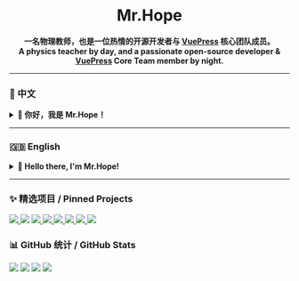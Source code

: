 <div align="center">

# Mr.Hope

**一名物理教师，也是一位热情的开源开发者与 [VuePress](https://vuejs.press) 核心团队成员。**
</br>
**A physics teacher by day, and a passionate open-source developer & [VuePress](https://vuejs.press) Core Team member by night.**

</div>

---

### 📖 中文

<details>
<summary><strong>👋 你好，我是 Mr.Hope！</strong></summary>

<br>

#### 👨‍🏫 关于我

-   我是一名来自中国东北育才学校的物理教师，拥有东北师范大学的理论物理硕士学位。
-   工作之余，我沉浸于编码、阅读与游戏的世界。
-   编程对我而言，不止是爱好，更是创造与分享热情的所在。我享受构建能为他人带来价值的工具和项目。
-   我喜欢我的笔名和这个亲手绘制的头像！😉

#### 🚀 我的开源之旅

我专注于前端开发，尤其喜爱 TypeScript 和 Vue 生态。作为 **[VuePress](https://vuejs.press) 核心团队成员**，我主要负责：

-   领导并维护整个 **[VuePress 生态系统](https://github.com/vuepress/ecosystem)**，包括众多官方插件和默认主题。
-   独立开发并维护广受欢迎的 **[VuePress Theme Hope](https://theme-hope.vuejs.press)**，一个功能强大且高度可定制的 VuePress 主题。
-   创建了一系列实用的项目，例如：
    -   **[Waline](https://waline.js.org)**: 一个简洁、安全、功能强大的评论系统。
    -   **[Markdown It 插件集](https://mdit-plugins.github.io)**: 增强 Markdown 功能的系列插件。
    -   **[bcrypt-ts](https://github.com/Mister-Hope/bcrypt-ts)**: 一个零依赖、完全用 TypeScript 编写的 bcrypt 实现。

我非常看好小程序（MiniApp）的未来，并认为它代表了下一代轻量级应用的方向。

#### 💖 热衷于社区贡献

我坚信开源的力量，并乐于通过技术帮助他人，让知识和工具能够自由地传播和使用。

-   我所有的个人开源项目都采用**商业友好的免费许可证**，任何人都可以免费使用它们来构建自己的产品。
-   我的公益项目 **[inNENU](https://github.com/inNENU)** 是一个专为母校师生打造的综合信息平台（网站/小程序）。它包含了超过**一百万字**的校园指南与学习建议，旨在帮助学弟学妹们更好地度过大学生活。

#### 📫 如何联系我

-   📝 **个人博客**: 在 [mister-hope.com](https://mister-hope.com) 阅读我的技术文章和思考。
-   💬 **社交媒体**: 欢迎通过 GitHub 与我交流。

</details>

---

### 🇬🇧 English

<details>
<summary><strong>👋 Hello there, I'm Mr.Hope!</strong></summary>

<br>

#### 👨‍🏫 About Me

-   I'm a physics teacher at Northeast Yucai School, China, holding a Master's degree in Theoretical Physics from Northeast Normal University.
-   Beyond the classroom, I immerse myself in the world of coding, reading, and gaming.
-   For me, programming is more than just a hobby—it's a passion for creating and sharing. I enjoy building tools and projects that bring value to others.
-   I love my pen name and this avatar I drew myself! 😉

#### 🚀 My Open Source Journey

I focus on front-end development, with a special love for the TypeScript and Vue ecosystems. As a **[VuePress](https://vuejs.press) Core Team member**, my primary responsibilities include:

-   Leading the maintenance of the entire **[VuePress Ecosystem](https://github.com/vuepress/ecosystem)**, which includes numerous official plugins and the default theme.
-   Independently developing and maintaining the widely-used **[VuePress Theme Hope](https://theme-hope.vuejs.press)**, a powerful and highly customizable theme for VuePress.
-   Authoring other practical projects, such as:
    -   **[Waline](https://waline.js.org)**: A simple, secure, and powerful comment system.
    -   **[Markdown It Plugin Collection](https://mdit-plugins.github.io)**: A suite of plugins to supercharge your Markdown.
    -   **[bcrypt-ts](https://github.com/Mister-Hope/bcrypt-ts)**: A zero-dependency bcrypt implementation written entirely in TypeScript.

I am also keenly interested in the future of MiniApps, which I believe represent the next generation of lightweight applications.

#### 💖 Passionate About Building for the Community

I'm a firm believer in the power of open source and enjoy leveraging technology to help others, making knowledge and tools freely accessible.

-   All my personal open-source projects are under **commercial-friendly free licenses**, allowing anyone to use them for their own products without cost.
-   My public-interest project, **[inNENU](https://github.com/inNENU)**, is a comprehensive information hub (Website/MiniApp) for students at my alma mater. It features **over a million words** of guides and advice, designed to help students navigate their university life more effectively.

#### 📫 Get In Touch

-   📝 **Personal Blog**: Read my technical articles and thoughts at [mister-hope.com](https://mister-hope.com).
-   💬 **Social Media**: Feel free to connect with me here on GitHub.

</details>

---

### ✨ 精选项目 / Pinned Projects

<!-- The project pins section can be kept as is -->
<a href="https://vuejs.press" target="_blank">
  <picture>
    <source
      media="(prefers-color-scheme: dark)"
      srcset="https://github-readme-status-mrhope.vercel.app/api/pin?username=vuepress&repo=core&theme=github_dark"
    />
    <img
      src="https://github-readme-status-mrhope.vercel.app/api/pin?username=vuepress&repo=core&theme=github_light"
    />
  </picture>
</a>
<a href="https://ecosystem.vuejs.press" target="_blank"></a>
  <picture>
    <source
      media="(prefers-color-scheme: dark)"
      srcset="https://github-readme-status-mrhope.vercel.app/api/pin?username=vuepress&repo=ecosystem&theme=github_dark"
    />
    <img
      src="https://github-readme-status-mrhope.vercel.app/api/pin?username=vuepress&repo=ecosystem&theme=github_light"
    />
  </picture>
</a>
<a href="https://theme-hope.vuejs.press" target="_blank">
  <picture>
    <source
      media="(prefers-color-scheme: dark)"
      srcset="https://github-readme-status-mrhope.vercel.app/api/pin?username=vuepress-theme-hope&repo=vuepress-theme-hope&theme=github_dark"
    />
    <img
      src="https://github-readme-status-mrhope.vercel.app/api/pin?username=vuepress-theme-hope&repo=vuepress-theme-hope&theme=github_light"
    />
  </picture>
</a>
<a href="https://waline.js.org" target="_blank">
  <picture>
    <source
      media="(prefers-color-scheme: dark)"
      srcset="https://github-readme-status-mrhope.vercel.app/api/pin?username=walinejs&repo=waline&theme=github_dark"
    />
    <img
      src="https://github-readme-status-mrhope.vercel.app/api/pin?username=walinejs&repo=waline&theme=github_light"
    />
  </picture>
</a>
<a href="https://mdit-plugins.github.io/" target="_blank">
  <picture>
    <source
      media="(prefers-color-scheme: dark)"
      srcset="https://github-readme-status-mrhope.vercel.app/api/pin?username=Mister-Hope&repo=mdit-plugins&theme=github_dark"
    />
    <img
      src="https://github-readme-status-mrhope.vercel.app/api/pin?username=Mister-Hope&repo=mdit-plugins&theme=github_light"
    />
  </picture>
</a>
<a href="https://miniapp-tool.github.io" target="_blank">
  <picture>
    <source
      media="(prefers-color-scheme: dark)"
      srcset="https://github-readme-status-mrhope.vercel.app/api/pin?username=miniapp-tool&repo=mptool&theme=github_dark"
    />
    <img
      src="https://github-readme-status-mrhope.vercel.app/api/pin?username=miniapp-tool&repo=mptool&theme=github_light"
    />
  </picture>
</a>
<a href="https://github.com/inNENU/inNENU" target="_blank">
  <picture>
    <source
      media="(prefers-color-scheme: dark)"
      srcset="https://github-readme-status-mrhope.vercel.app/api/pin?username=inNENU&repo=inNENU&theme=github_dark"
    />
    <img
      src="https://github-readme-status-mrhope.vercel.app/api/pin?username=inNENU&repo=inNENU&theme=github_light"
    />
  </picture>
</a>
<a href="https://github.com/Mister-Hope/bcrypt-ts" target="_blank">
  <picture>
    <source
      media="(prefers-color-scheme: dark)"
      srcset="https://github-readme-status-mrhope.vercel.app/api/pin?username=Mister-Hope&repo=bcrypt-ts&theme=github_dark"
    />
    <img
      src="https://github-readme-status-mrhope.vercel.app/api/pin?username=Mister-Hope&repo=bcrypt-ts&theme=github_light"
    />
  </picture>
</a>

### 📊 GitHub 统计 / GitHub Stats

<!-- The stats section can be kept as is -->
<picture>
  <source
    media="(prefers-color-scheme: dark)"
    srcset="https://github-profile-summary-cards.vercel.app/api/cards/profile-details?username=Mister-Hope&theme=github_dark"
  />
  <img
    src="https://github-profile-summary-cards.vercel.app/api/cards/profile-details?username=Mister-Hope&theme=github"
  />
</picture>
<picture>
  <source
    media="(prefers-color-scheme: dark)"
    srcset="https://github-profile-summary-cards.vercel.app/api/cards/stats?username=Mister-Hope&theme=github_dark"
  />
  <img
    src="https://github-profile-summary-cards.vercel.app/api/cards/stats?username=Mister-Hope&theme=github"
  />
</picture>
<picture>
  <source
    media="(prefers-color-scheme: dark)"
    srcset="https://github-profile-summary-cards.vercel.app/api/cards/most-commit-language?username=Mister-Hope&theme=github_dark"
  />
  <img
    src="https://github-profile-summary-cards.vercel.app/api/cards/most-commit-language?username=Mister-Hope&theme=github"
  />
</picture>
<picture>
  <source
    media="(prefers-color-scheme: dark)"
    srcset="https://github-profile-summary-cards.vercel.app/api/cards/repos-per-language?username=Mister-Hope&theme=github_dark"
  />
  <img
    src="https://github-profile-summary-cards.vercel.app/api/cards/repos-per-language?username=Mister-Hope&theme=github"
  />
</picture>
